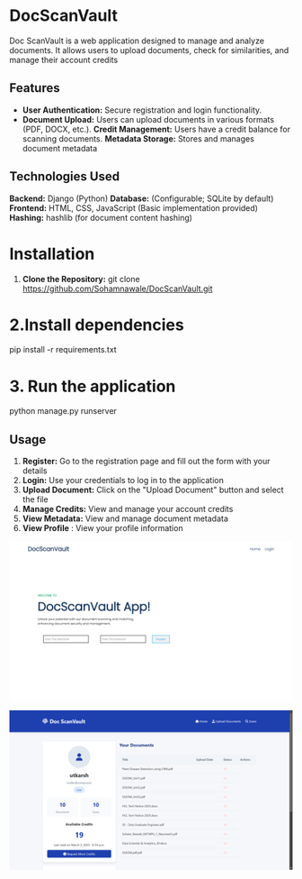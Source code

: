 # DocScanVault
Doc ScanVault is a web application designed to manage and analyze documents. It allows users to upload documents, check for similarities, and manage their account credits

## Features

* **User Authentication:** Secure registration and login functionality.
* **Document Upload:** Users can upload documents in various formats (PDF, DOCX, etc.).
**Credit Management:** Users have a credit balance for scanning documents.
**Metadata Storage:** Stores and manages document metadata

## Technologies Used
**Backend:** Django (Python)
 **Database:** (Configurable; SQLite by default)
 **Frontend:** HTML, CSS, JavaScript (Basic implementation provided)
 **Hashing:** hashlib (for document content hashing)

 # Installation
 1.  **Clone the Repository:**
 git clone https://github.com/Sohamnawale/DocScanVault.git

 # 2.Install dependencies
  pip install -r requirements.txt

 # 3. Run the application
 python manage.py runserver


 ## Usage
 1.  **Register:** Go to the registration page and fill out the form with your details
 2.  **Login:** Use your credentials to log in to the application
 3.  **Upload Document:** Click on the "Upload Document" button and select the file
 4. **Manage Credits:** View and manage your account credits
 5. **View Metadata:** View and manage document metadata
 6. **View Profile** : View your profile information

 ![Screenshot of the registeration or login Profile](image.png)

 ![UserProfile](User_profile.png)

